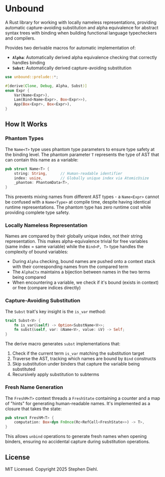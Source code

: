 # Unbound

A Rust library for working with locally nameless representations, providing
automatic capture-avoiding substitution and alpha equivalence for abstract
syntax trees with binding when building functional language typecheckers and
compilers.

Provides two derivable macros for automatic implementation of:

- **`Alpha`**: Automatically derived alpha equivalence checking that correctly
  handles binding
- **`Subst`**: Automatically derived capture-avoiding substitution


```rust
use unbound::prelude::*;

#[derive(Clone, Debug, Alpha, Subst)]
enum Expr {
    Var(Name<Expr>),
    Lam(Bind<Name<Expr>, Box<Expr>>),
    App(Box<Expr>, Box<Expr>),
}
```

## How It Works

### Phantom Types

The `Name<T>` type uses phantom type parameters to ensure type safety at the binding level. The phantom parameter `T` represents the type of AST that can contain this name as a variable:

```rust
pub struct Name<T> {
    string: String,      // Human-readable identifier
    index: usize,        // Globally unique index via AtomicUsize
    _phantom: PhantomData<T>,
}
```

This prevents mixing names from different AST types - a `Name<Expr>` cannot be confused with a `Name<Type>` at compile time, despite having identical runtime representations. The phantom type has zero runtime cost while providing complete type safety.

### Locally Nameless Representation

Names are compared by their globally unique index, not their string representation. This makes alpha-equivalence trivial for free variables (same index = same variable) while the `Bind<P, T>` type handles the complexity of bound variables:

- During `Alpha` checking, bound names are pushed onto a context stack with their corresponding names from the compared term
- The `AlphaCtx` maintains a bijection between names in the two terms being compared
- When encountering a variable, we check if it's bound (exists in context) or free (compare indices directly)

### Capture-Avoiding Substitution

The `Subst` trait's key insight is the `is_var` method:

```rust
trait Subst<V> {
    fn is_var(&self) -> Option<SubstName<V>>;
    fn subst(&self, var: &Name<V>, value: &V) -> Self;
}
```

The derive macro generates `subst` implementations that:

1. Check if the current term `is_var` matching the substitution target
2. Traverse the AST, tracking which names are bound by `Bind` constructs
3. Skip substitution under binders that capture the variable being substituted
4. Recursively apply substitution to subterms

### Fresh Name Generation

The `FreshM<T>` context threads a `FreshState` containing a counter and a map of "hints" for generating human-readable names. It's implemented as a closure that takes the state:

```rust
pub struct FreshM<T> {
    computation: Box<dyn FnOnce(Rc<RefCell<FreshState>>) -> T>,
}
```

This allows `unbind` operations to generate fresh names when opening binders, ensuring no accidental capture during substitution operations.

## License

MIT Licensed. Copyright 2025 Stephen Diehl.
